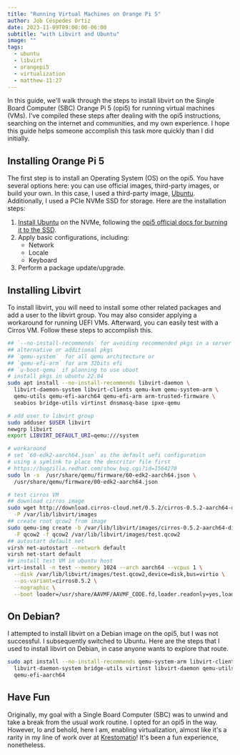 ```yaml
---
title: "Running Virtual Machines on Orange Pi 5"
author: Job Céspedes Ortiz
date: 2023-11-09T09:00:00-06:00
subtitle: "with Libvirt and Ubuntu"
image: ""
tags:
  - ubuntu
  - libvirt
  - orangepi5
  - virtualization
  - matthew-11:27
---
```

In this guide, we'll walk through the steps to install libvirt on the Single Board Computer (SBC) Orange Pi 5 (opi5) for running virtual machines (VMs). I've compiled these steps after dealing with the opi5 instructions, searching on the internet and communities, and my own experience. I hope this guide helps someone accomplish this task more quickly than I did initially.

## Installing Orange Pi 5
The first step is to install an Operating System (OS) on the opi5. You have several options here: you can use official images, third-party images, or build your own. In this case, I used a third-party image, [Ubuntu](https://github.com/Joshua-Riek/ubuntu-rockchip). Additionally, I used a PCIe NVMe SSD for storage. Here are the installation steps:

1. [Install Ubuntu](https://github.com/Joshua-Riek/ubuntu-rockchip#installation) on the NVMe, following the [opi5 official docs for burning it to the SSD](http://www.orangepi.org/).
2. Apply basic configurations, including:
    - Network
    - Locale
    - Keyboard
3. Perform a package update/upgrade.

## Installing Libvirt
To install libvirt, you will need to install some other related packages and add a user to the libvirt group. You may also consider applying a workaround for running UEFI VMs. Afterward, you can easily test with a Cirros VM. Follow these steps to accomplish this.
```bash
## `--no-install-recommends` for avoiding recommended pkgs in a server
## alternative or additional pkgs
## `qemu-system`  for all qemu architecture or
## `qemu-efi-arm` for arm 32bits efi
## `u-boot-qemu` if planning to use uboot
# install pkgs in ubuntu 22.04
sudo apt install --no-install-recommends libvirt-daemon \
  libvirt-daemon-system libvirt-clients qemu-kvm qemu-system-arm \
  qemu-utils qemu-efi-aarch64 qemu-efi-arm arm-trusted-firmware \
  seabios bridge-utils virtinst dnsmasq-base ipxe-qemu

# add user to libvirt group
sudo adduser $USER libvirt
newgrp libvirt
export LIBVIRT_DEFAULT_URI=qemu:///system

# workaround
# set `60-edk2-aarch64.json` as the default uefi configuration
# using a symlink to place the descritor file first
# https://bugzilla.redhat.com/show_bug.cgi?id=1564270
sudo ln -s  /usr/share/qemu/firmware/60-edk2-aarch64.json \
  /usr/share/qemu/firmware/00-edk2-aarch64.json

# test cirros VM
## download cirros image
sudo wget http://download.cirros-cloud.net/0.5.2/cirros-0.5.2-aarch64-disk.img \
  -P /var/lib/libvirt/images
## create root qcow2 from image
sudo qemu-img create -b /var/lib/libvirt/images/cirros-0.5.2-aarch64-disk.img \
  -F qcow2 -f qcow2 /var/lib/libvirt/images/test.qcow2
## autostart default net
virsh net-autostart --network default
virsh net-start default
## install test VM in ubuntu host
virt-install -n test --memory 1024 --arch aarch64 --vcpus 1 \
  --disk /var/lib/libvirt/images/test.qcow2,device=disk,bus=virtio \
  --os-variant=cirros0.5.2 \
  --nographic \
  --boot loader=/usr/share/AAVMF/AAVMF_CODE.fd,loader.readonly=yes,loader.type=pflash
```

## On Debian?
I attempted to install libvirt on a Debian image on the opi5, but I was not successful. I subsequently switched to Ubuntu. Here are the steps that I used to install libvirt on Debian, in case anyone wants to explore that route.
```bash
sudo apt install --no-install-recommends qemu-system-arm libvirt-clients \
  libvirt-daemon-system bridge-utils virtinst libvirt-daemon qemu-utils \
  qemu-efi-aarch64
```

## Have Fun
Originally, my goal with a Single Board Computer (SBC) was to unwind and take a break from the usual work routine. I opted for an opi5 in the way. However, lo and behold, here I am, enabling virtualization, almost like it's a rarity in my line of work over at [Krestomatio](https://krestomatio.com/)! It's been a fun experience, nonetheless.

